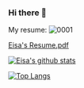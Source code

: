### Hi there 👋
My resume:
![0001](https://user-images.githubusercontent.com/4246528/144709737-8ffe6c13-903f-463d-ba6e-1f59348f1bea.jpg)


[Eisa's Resume.pdf](https://github.com/eisaadil/eisaadil/files/7653920/Eisa.s.Resume.pdf)


[![Eisa's github stats](https://github-readme-stats.vercel.app/api?username=eisaadil&show_icons=true&theme=dark&hide_rank=false&count_private=true)](https://github.com/eisaadil/github-readme-stats)

[![Top Langs](https://github-readme-stats.vercel.app/api/top-langs/?username=eisaadil&langs_count=8)](https://github.com/eisaadil/github-readme-stats)

<!-- [![Top Langs](https://github-readme-stats.vercel.app/api/top-langs/?username=eisaadil)](https://github.com/eisaadil/github-readme-stats)
 -->
<!--
**eisaadil/eisaadil** is a ✨ _special_ ✨ repository because its `README.md` (this file) appears on your GitHub profile.
-->



